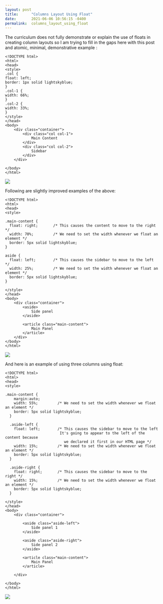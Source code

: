 ```yaml
---
layout: post
title:      "Columns Layout Using Float"
date:       2021-06-06 10:56:15 -0400
permalink:  columns_layout_using_float
---
```



The curriculum does not fully demonstrate or explain the use of floats in creating column layouts so I am trying to fill in the gaps here with this post and atomic, minimal, demonstrative example : 

```
<!DOCTYPE html>
<html>
<head>
<style>
.col {
float: left;
border: 1px solid lightskyblue; 
}
.col-1 {
width: 66%;
}
.col-2 {
width: 33%;
}
</style>
</head>
<body>
    <div class="container">
        <div class="col col-1">
            Main Content
        </div>
        <div class="col col-2">
            Sidebar
        </div>
    </div>
        
</body>
</html>
```

![](https://mrarthurwhite.github.io/css_columns_using_float/imgs/screenshot.jpg)

Following are slightly improved examples of the above: 

```
<!DOCTYPE html>
<html>
<head>
<style>

.main-content {
  float: right;       /* This causes the content to move to the right */
  width: 70%;         /* We need to set the width whenever we float an element */
  border: 5px solid lightskyblue; 
}

aside {
  float: left;        /* This causes the sidebar to move to the left */
  width: 25%;         /* We need to set the width whenever we float an element */
  border: 5px solid lightskyblue; 
}

</style>
</head>
<body>
    <div class="container">
        <aside>
            Side panel
        </aside>

        <article class="main-content">
            Main Panel
        </article>
    </div>      
</body>
</html>

```

![](https://mrarthurwhite.github.io/css_columns_using_float/imgs/screenshot2.jpg)

And here is an example of using three columns using float:

```
<!DOCTYPE html>
<html>
<head>
<style>

.main-content {  
    margin:auto;   
    width: 55%;         /* We need to set the width whenever we float an element */
    border: 5px solid lightskyblue; 
  }                   
                      
  .aside-left {        
    float: left;        /* This causes the sidebar to move to the left
                         It's going to appear to the left of the content because 
                           we declared it first in our HTML page */
    width: 15%;         /* We need to set the width whenever we float an element */
    border: 5px solid lightskyblue; 
  }                   
                      
  .aside-right {        
    float: right;       /* This causes the sidebar to move to the right */
    width: 15%;         /* We need to set the width whenever we float an element */
    border: 5px solid lightskyblue; 
  }

</style>
</head>
<body>
    <div class="container">

        <aside class="aside-left">
            Side panel 1
        </aside>

        <aside class="aside-right">
            Side panel 2   
        </aside>

        <article class="main-content">
            Main Panel
        </article>

    </div>
        
</body>
</html>
```

![](https://mrarthurwhite.github.io/css_columns_using_float/imgs/screenshot3.jpg)

